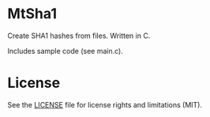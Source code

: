 # MtSha1
Create SHA1 hashes from files. Written in C.

Includes sample code (see main.c).

# License
See the [LICENSE](https://github.com/RhinoDevel/MtSha1/blob/master/LICENSE.md) file for license rights and limitations (MIT).
